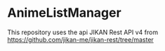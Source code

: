 # AnimeListManager

This repository uses the api JIKAN Rest API v4 from https://github.com/jikan-me/jikan-rest/tree/master
